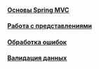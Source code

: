 #### [Основы Spring MVC](basics/basics.md)
#### [Работа с представлениями](views/views.md)
#### [Обработка ошибок](error-handling/error-handling.md)
#### [Валидация данных](validation/validation.md)
